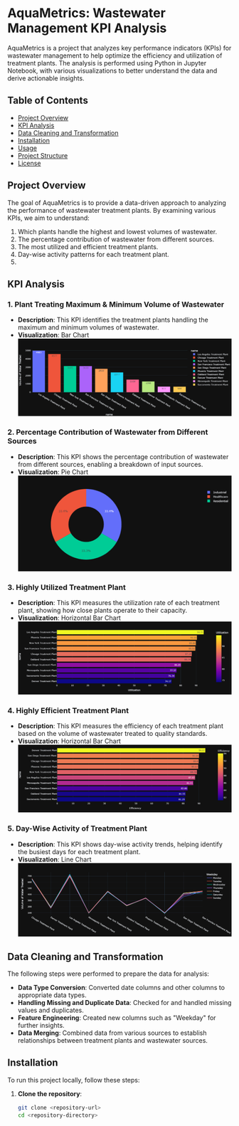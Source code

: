 # AquaMetrics: Wastewater Management KPI Analysis

AquaMetrics is a project that analyzes key performance indicators (KPIs) for wastewater management to help optimize the efficiency and utilization of treatment plants. The analysis is performed using Python in Jupyter Notebook, with various visualizations to better understand the data and derive actionable insights. 
 

## Table of Contents
- [Project Overview](#project-overview)
- [KPI Analysis](#kpi-analysis) 
- [Data Cleaning and Transformation](#data-cleaning-and-transformation) 
- [Installation](#installation)
- [Usage](#usage)
- [Project Structure](#project-structure) 
- [License](#license)
 
## Project Overview
 
The goal of AquaMetrics is to provide a data-driven approach to analyzing the performance of wastewater treatment plants. By examining various KPIs, we aim to understand:
1. Which plants handle the highest and lowest volumes of wastewater.
2. The percentage contribution of wastewater from different sources.
3. The most utilized and efficient treatment plants.
4. Day-wise activity patterns for each treatment plant.
5. 

## KPI Analysis

### 1. Plant Treating Maximum & Minimum Volume of Wastewater
- **Description**: This KPI identifies the treatment plants handling the maximum and minimum volumes of wastewater.
- **Visualization**: Bar Chart
![KPI 1: Volume of Wastewater Treated by Plants](https://github.com/Usama00004/AquaMetrics/blob/main/Images/KPI_1.png)

### 2. Percentage Contribution of Wastewater from Different Sources
- **Description**: This KPI shows the percentage contribution of wastewater from different sources, enabling a breakdown of input sources.
- **Visualization**: Pie Chart
![KPI 2: Contribution of Wastewater from Different Sources](https://github.com/Usama00004/AquaMetrics/blob/main/Images/KPI_2.png)

### 3. Highly Utilized Treatment Plant
- **Description**: This KPI measures the utilization rate of each treatment plant, showing how close plants operate to their capacity.
- **Visualization**: Horizontal Bar Chart
![KPI 3: Utilization of Treatment Plants](https://github.com/Usama00004/AquaMetrics/blob/main/Images/KPI_3.png)

### 4. Highly Efficient Treatment Plant
- **Description**: This KPI measures the efficiency of each treatment plant based on the volume of wastewater treated to quality standards.
- **Visualization**: Horizontal Bar Chart
![KPI 4: Efficiency of Treatment Plants](https://github.com/Usama00004/AquaMetrics/blob/main/Images/KPI_4.png)

### 5. Day-Wise Activity of Treatment Plant
- **Description**: This KPI shows day-wise activity trends, helping identify the busiest days for each treatment plant.
- **Visualization**: Line Chart
![KPI 5: Day-Wise Activity of Treatment Plants](https://github.com/Usama00004/AquaMetrics/blob/main/Images/KPI_5.png)

## Data Cleaning and Transformation

The following steps were performed to prepare the data for analysis:
- **Data Type Conversion**: Converted date columns and other columns to appropriate data types.
- **Handling Missing and Duplicate Data**: Checked for and handled missing values and duplicates.
- **Feature Engineering**: Created new columns such as "Weekday" for further insights.
- **Data Merging**: Combined data from various sources to establish relationships between treatment plants and wastewater sources.

## Installation

To run this project locally, follow these steps:

1. **Clone the repository**:
   ```bash
   git clone <repository-url>
   cd <repository-directory> 
